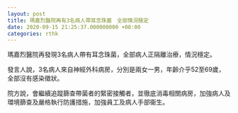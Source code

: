 ```yaml
---
layout: post
title: 瑪嘉烈醫院再有3名病人帶耳念珠菌　全部情況穩定
date: 2020-09-15 21:25:37.000000000 +08:00
categories: rthk
---
```


瑪嘉烈醫院再發現3名病人帶有耳念珠菌，全部病人正隔離治療，情況穩定。

發言人說，3名病人來自神經外科病房，分別是兩女一男，年齡介乎52至69歲，全部沒有感染徵狀。

院方說，會繼續追蹤篩查帶菌者的緊密接觸者，並徹底消毒相關病房，加強病人及環境篩查及嚴格執行防護措施，加強員工及病人手部衞生。
